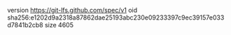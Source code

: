 version https://git-lfs.github.com/spec/v1
oid sha256:e1202d9a2318a87862dae25193abc230e09233397c9ec39157e033d7841b2cb8
size 4605
